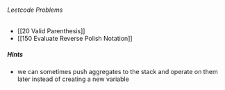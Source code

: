 ###### Leetcode Problems
* [[20 Valid Parenthesis]]
* [[150 Evaluate Reverse Polish Notation]]

##### Hints
* we can sometimes push aggregates to the stack and operate on them later instead of creating a new variable
